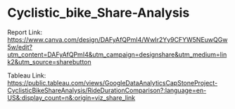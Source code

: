 # Cyclistic_bike_Share-Analysis


Report Link: https://www.canva.com/design/DAFyAfQPmI4/WwIr2Yy9CFYW5NEuwQGw5w/edit?utm_content=DAFyAfQPmI4&utm_campaign=designshare&utm_medium=link2&utm_source=sharebutton 

Tableau Link: https://public.tableau.com/views/GoogleDataAnalyticsCapStoneProject-CyclisticBikeShareAnalysis/RideDurationComparison?:language=en-US&:display_count=n&:origin=viz_share_link 
